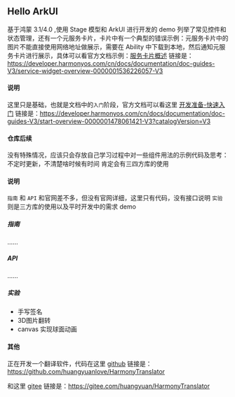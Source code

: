 ## Hello ArkUI
基于鸿蒙 3.1/4.0 ,使用 Stage 模型和 ArkUI 进行开发的 demo
列举了常见控件和状态管理，还有一个元服务卡片，卡片中有一个典型的错误示例：元服务卡片中的图片不能直接使用网络地址做展示，需要在 Ability
中下载到本地，然后通知元服务卡片进行展示，具体可以看官方文档示例：[服务卡片概述](https://developer.harmonyos.com/cn/docs/documentation/doc-guides-V3/service-widget-overview-0000001536226057-V3) 链接是：https://developer.harmonyos.com/cn/docs/documentation/doc-guides-V3/service-widget-overview-0000001536226057-V3
#### 说明
这里只是基础，也就是文档中的`入门`阶段，官方文档可以看这里 [开发准备-快速入门](https://developer.harmonyos.com/cn/docs/documentation/doc-guides-V3/start-overview-0000001478061421-V3?catalogVersion=V3)
链接是：https://developer.harmonyos.com/cn/docs/documentation/doc-guides-V3/start-overview-0000001478061421-V3?catalogVersion=V3

#### 仓库后续

没有特殊情况，应该只会存放自己学习过程中对一些组件用法的示例代码及思考：不定时更新，不清楚啥时候有时间
肯定会有三四方库的使用

#### 说明

`指南` 和 `API` 和官网差不多，但没有官网详细，这里只有代码，没有接口说明
`实验` 则是三方库的使用以及平时开发中的需求 demo


##### 指南

......

##### API

......

##### 实验

* 手写签名
* 3D图片翻转
* canvas 实现球面动画




#### 其他 

正在开发一个翻译软件，代码在这里 [github]( https://github.com/huangyuanlove/HarmonyTranslator) 链接是：https://github.com/huangyuanlove/HarmonyTranslator

和这里 [gitee]( https://gitee.com/huangyuan/HarmonyTranslator) 链接是：https://gitee.com/huangyuan/HarmonyTranslator
